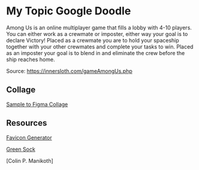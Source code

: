# My Topic Google Doodle

Among Us is an online multiplayer game that fills a lobby with 4-10 players. You can either work as a crewmate or imposter, either way your goal is to declare Victory! Placed as a crewmate you are to hold your spaceship together with your other crewmates and complete your tasks to win. Placed as an imposter your goal is to blend in and eliminate the crew before the ship reaches home.

Source: https://innersloth.com/gameAmongUs.php

## Collage

[Sample to Figma Collage](https://www.figma.com/file/KIEiC0Tgx5IF1BhpTLZhn0/Google-Doodle?node-id=0%3A1)

## Resources
[Favicon Generator](https://realfavicongenerator.net)

[Green Sock](https://greensock.com/docs/v3/GSAP)

[Colin P. Manikoth]

